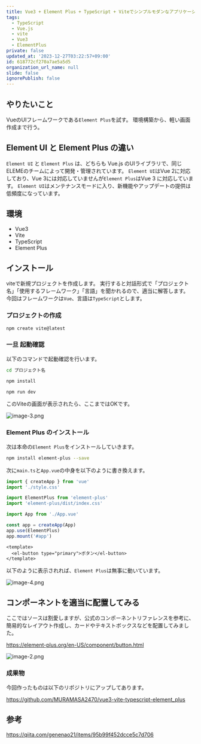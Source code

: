 ```yaml
---
title: Vue3 + Element Plus + TypeScript + Viteでシンプルモダンなアプリケーションを作成
tags:
  - TypeScript
  - Vue.js
  - vite
  - Vue3
  - ElementPlus
private: false
updated_at: '2023-12-27T03:22:57+09:00'
id: 618772cf270a7ae5a5d5
organization_url_name: null
slide: false
ignorePublish: false
---
```


## やりたいこと

VueのUIフレームワークである`Element Plus`を試す。
環境構築から、軽い画面作成まで行う。

## Element UI と Element Plus の違い

`Element UI` と `Element Plus` は、どちらも Vue.js のUIライブラリで、同じELEMEのチームによって開発・管理されています。
`Element UI`はVue 2に対応しており、Vue 3には対応していませんが`Element Plus`はVue 3 に対応しています。
`Element UI`はメンテナンスモードに入り、新機能やアップデートの提供は低頻度になっています。

## 環境

- Vue3
- Vite
- TypeScript
- Element Plus

## インストール

viteで新規プロジェクトを作成します。
実行すると対話形式で「プロジェクト名」「使用するフレームワーク」「言語」を聞かれるので、適当に解答します。
今回はフレームワークは`Vue`、言語は`TypeScript`とします。

### プロジェクトの作成

```bash
npm create vite@latest
```

### 一旦 起動確認

以下のコマンドで起動確認を行います。

```bash
cd プロジェクト名

npm install

npm run dev
```

このViteの画面が表示されたら、ここまではOKです。

![image-3.png](https://qiita-image-store.s3.ap-northeast-1.amazonaws.com/0/243130/8fb28025-6b73-fb17-dca8-75d849011062.png)

### Element Plus のインストール

次は本命の`Element Plus`をインストールしていきます。

```bash
npm install element-plus --save
```

次に`main.ts`と`App.vue`の中身を以下のように書き換えます。

```ts:main.ts
import { createApp } from 'vue'
import './style.css'

import ElementPlus from 'element-plus'
import 'element-plus/dist/index.css'

import App from './App.vue'

const app = createApp(App)
app.use(ElementPlus)
app.mount('#app')
```

```vue:App.vue
<template>
  <el-button type="primary">ボタン</el-button>
</template>
```

以下のように表示されれば、`Element Plus`は無事に動いています。

![image-4.png](https://qiita-image-store.s3.ap-northeast-1.amazonaws.com/0/243130/9ad453c6-0f31-654c-fb5f-e1bde5aed223.png)


## コンポーネントを適当に配置してみる

ここではソースは割愛しますが、公式のコンポーネントリファレンスを参考に、簡易的なレイアウト作成し、カードやテキストボックスなどを配置してみました。


https://element-plus.org/en-US/component/button.html

![image-2.png](https://qiita-image-store.s3.ap-northeast-1.amazonaws.com/0/243130/0514314d-a069-a4ba-e261-c7ba0fa479ae.png)

### 成果物

今回作ったものは以下のリポジトリにアップしてあります。

https://github.com/MURAMASA2470/vue3-vite-typescript-element_plus

## 参考

https://qiita.com/genenao21/items/95b99f452dcce5c7d706



